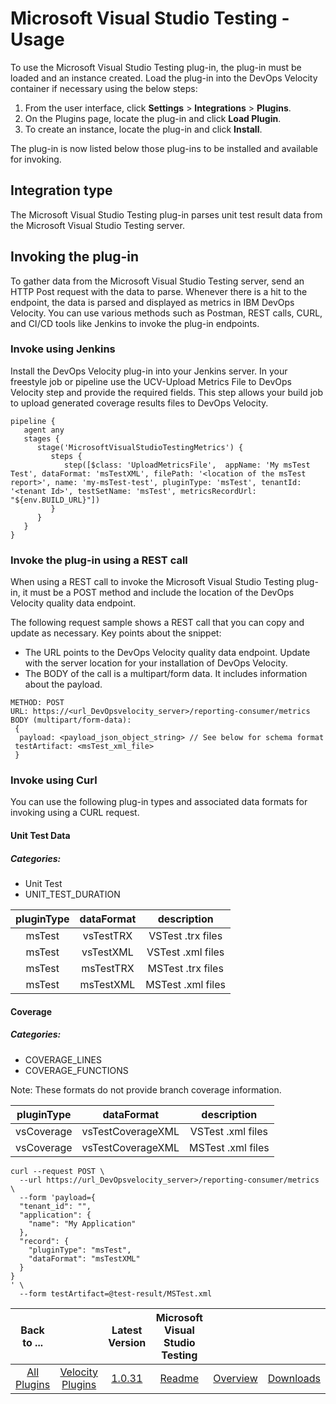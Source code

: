 
# Microsoft Visual Studio Testing - Usage 

To use the Microsoft Visual Studio Testing plug-in, the plug-in must be loaded and an instance created. Load the plug-in into the DevOps Velocity container if necessary using the below steps:
1. From the user interface, click **Settings** > **Integrations** > **Plugins**. 
2. On the Plugins page, locate the plug-in and click **Load Plugin**. 
3. To create an instance, locate the plug-in and click **Install**. 

The plug-in is now listed below those plug-ins to be installed and available for invoking.

## Integration type
The Microsoft Visual Studio Testing plug-in parses unit test result data from the Microsoft Visual Studio Testing server.

## Invoking the plug-in
To gather data from the Microsoft Visual Studio Testing server, send an HTTP Post request with the data to parse. Whenever there is a hit to the endpoint, the data is parsed and displayed as metrics in IBM DevOps Velocity. You can use various methods such as Postman, REST calls, CURL, and CI/CD tools like Jenkins to invoke the plug-in endpoints.

### Invoke using Jenkins
Install the DevOps Velocity plug-in into your Jenkins server. In your freestyle job or pipeline use the UCV-Upload Metrics File to DevOps Velocity step and provide the required fields. This step allows your build job to upload generated coverage results files to DevOps Velocity.
```
pipeline {
   agent any
   stages {
      stage('MicrosoftVisualStudioTestingMetrics') {
         steps {
            step([$class: 'UploadMetricsFile',  appName: 'My msTest Test', dataFormat: 'msTestXML', filePath: '<location of the msTest report>', name: 'my-msTest-test', pluginType: 'msTest', tenantId: '<tenant Id>', testSetName: 'msTest', metricsRecordUrl: "${env.BUILD_URL}"])
         }
      }
   }
}
```

### Invoke the plug-in using a REST call
When using a REST call to invoke the Microsoft Visual Studio Testing plug-in, it must be a POST method and include the location of the DevOps Velocity quality data endpoint.

The following request sample shows a REST call that you can copy and update as necessary. Key points about the snippet:

* The URL points to the DevOps Velocity quality data endpoint. Update with the server location for your installation of DevOps Velocity.
* The BODY of the call is a multipart/form data. It includes information about the payload.

```
METHOD: POST 
URL: https://<url_DevOpsvelocity_server>/reporting-consumer/metrics 
BODY (multipart/form-data):
 {
  payload: <payload_json_object_string> // See below for schema format
 testArtifact: <msTest_xml_file>
 }
```
### Invoke using Curl

You can use the following plug-in types and associated data formats for invoking using a CURL request.
#### Unit Test Data
##### Categories:
- Unit Test
- UNIT_TEST_DURATION

|pluginType|dataFormat|description|
|:---:|:---:|:---:|
|msTest|vsTestTRX|VSTest .trx files|
|msTest|vsTestXML|VSTest .xml files|
|msTest|msTestTRX|MSTest .trx files|
|msTest|msTestXML|MSTest .xml files|

#### Coverage
##### Categories:
- COVERAGE_LINES
- COVERAGE_FUNCTIONS

Note: These formats do not provide branch coverage information.

|pluginType|dataFormat|description|
|:---:|:---:|:---:|
|vsCoverage|vsTestCoverageXML|VSTest .xml files|
|vsCoverage|vsTestCoverageXML|MSTest .xml files|

```
curl --request POST \
  --url https://url_DevOpsvelocity_server>/reporting-consumer/metrics \
  --form 'payload={
  "tenant_id": "",
  "application": {
    "name": "My Application"
  },
  "record": {
    "pluginType": "msTest",
    "dataFormat": "msTestXML"
  }
}
' \
  --form testArtifact=@test-result/MSTest.xml
```

|Back to ...||Latest Version|Microsoft Visual Studio Testing |||
| :---: | :---: | :---: | :---: | :---: | :---: |
|[All Plugins](../../index.md)|[Velocity Plugins](../README.md)|[1.0.31](https://raw.githubusercontent.com/UrbanCode/IBM-UCV-PLUGINS/main/files/ucv-ext-vs-quality/ucv-ext-vs-quality-1.0.31.tar.zip)|[Readme](README.md)|[Overview](overview.md)|[Downloads](downloads.md)|
